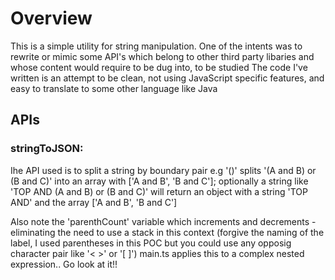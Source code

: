 # Overview
This is a simple utility for string manipulation. 
One of the intents was to rewrite or mimic some API's which belong to other third party libaries and whose content would require to be dug into, to be studied
The code I've written is an attempt to be clean, not using JavaScript specific features, and easy to translate to some other language like Java

## APIs
### stringToJSON:
 Ihe API used is to split a string by boundary pair e.g '()' splits '(A and B) or (B and C)' into an array with ['A and B', 'B and C']; optionally a string like 'TOP AND (A and B) or (B and C)' will return an object with a string 'TOP AND' and the array  ['A and B', 'B and C']

 Also note the 'parenthCount' variable which increments and decrements - eliminating the need to use a stack in this context
 (forgive the naming of the label, I used parentheses in this POC but you could use any opposig character pair like '< >' or '[ ]')
 main.ts applies this to a complex nested expression.. 
 Go look at it!!
